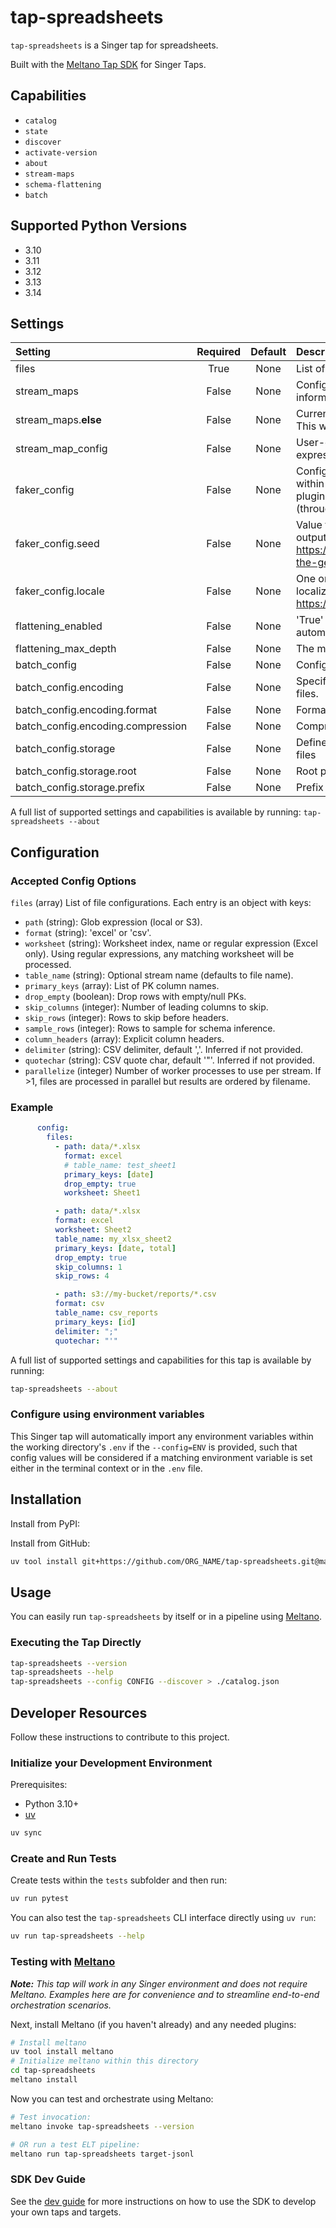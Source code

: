 # tap-spreadsheets

`tap-spreadsheets` is a Singer tap for spreadsheets.

Built with the [Meltano Tap SDK](https://sdk.meltano.com) for Singer Taps.

## Capabilities

- `catalog`
- `state`
- `discover`
- `activate-version`
- `about`
- `stream-maps`
- `schema-flattening`
- `batch`

## Supported Python Versions

- 3.10
- 3.11
- 3.12
- 3.13
- 3.14

## Settings

| Setting | Required | Default | Description |
|:--------|:--------:|:-------:|:------------|
| files | True | None | List of file configurations. |
| stream_maps | False | None | Config object for stream maps capability. For more information check out [Stream Maps](https://sdk.meltano.com/en/latest/stream_maps.html). |
| stream_maps.__else__ | False | None | Currently, only setting this to `__NULL__` is supported. This will remove all other streams. |
| stream_map_config | False | None | User-defined config values to be used within map expressions. |
| faker_config | False | None | Config for the [`Faker`](https://faker.readthedocs.io/en/master/) instance variable `fake` used within map expressions. Only applicable if the plugin specifies `faker` as an additional dependency (through the `singer-sdk` `faker` extra or directly). |
| faker_config.seed | False | None | Value to seed the Faker generator for deterministic output: https://faker.readthedocs.io/en/master/#seeding-the-generator |
| faker_config.locale | False | None | One or more LCID locale strings to produce localized output for: https://faker.readthedocs.io/en/master/#localization |
| flattening_enabled | False | None | 'True' to enable schema flattening and automatically expand nested properties. |
| flattening_max_depth | False | None | The max depth to flatten schemas. |
| batch_config | False | None | Configuration for BATCH message capabilities. |
| batch_config.encoding | False | None | Specifies the format and compression of the batch files. |
| batch_config.encoding.format | False | None | Format to use for batch files. |
| batch_config.encoding.compression | False | None | Compression format to use for batch files. |
| batch_config.storage | False | None | Defines the storage layer to use when writing batch files |
| batch_config.storage.root | False | None | Root path to use when writing batch files. |
| batch_config.storage.prefix | False | None | Prefix to use when writing batch files. |

A full list of supported settings and capabilities is available by running: `tap-spreadsheets --about`

## Configuration

### Accepted Config Options

`files` (array) List of file configurations. Each entry is an object with keys:
- `path` (string): Glob expression (local or S3).
- `format` (string): 'excel' or 'csv'.
- `worksheet` (string): Worksheet index, name or regular expression (Excel only). Using regular expressions, any matching worksheet will be processed.
- `table_name` (string): Optional stream name (defaults to file name).
- `primary_keys` (array): List of PK column names.
- `drop_empty` (boolean): Drop rows with empty/null PKs.
- `skip_columns` (integer): Number of leading columns to skip.
- `skip_rows` (integer): Rows to skip before headers.
- `sample_rows` (integer): Rows to sample for schema inference.
- `column_headers` (array): Explicit column headers.
- `delimiter` (string): CSV delimiter, default ','. Inferred if not provided.
- `quotechar` (string): CSV quote char, default '"'. Inferred if not provided.
- `parallelize` (integer) Number of worker processes to use per stream. If >1, files are processed in parallel but results are ordered by filename.

### Example

```yaml
      config:
        files:
          - path: data/*.xlsx
            format: excel
            # table_name: test_sheet1
            primary_keys: [date]
            drop_empty: true
            worksheet: Sheet1

          - path: data/*.xlsx
          format: excel
          worksheet: Sheet2
          table_name: my_xlsx_sheet2
          primary_keys: [date, total]
          drop_empty: true
          skip_columns: 1
          skip_rows: 4

          - path: s3://my-bucket/reports/*.csv
          format: csv
          table_name: csv_reports
          primary_keys: [id]
          delimiter: ";"
          quotechar: "'"
```


A full list of supported settings and capabilities for this
tap is available by running:

```bash
tap-spreadsheets --about
```

### Configure using environment variables

This Singer tap will automatically import any environment variables within the working directory's
`.env` if the `--config=ENV` is provided, such that config values will be considered if a matching
environment variable is set either in the terminal context or in the `.env` file.


## Installation

Install from PyPI:

Install from GitHub:

```bash
uv tool install git+https://github.com/ORG_NAME/tap-spreadsheets.git@main
```


## Usage

You can easily run `tap-spreadsheets` by itself or in a pipeline using [Meltano](https://meltano.com/).

### Executing the Tap Directly

```bash
tap-spreadsheets --version
tap-spreadsheets --help
tap-spreadsheets --config CONFIG --discover > ./catalog.json
```

## Developer Resources

Follow these instructions to contribute to this project.

### Initialize your Development Environment

Prerequisites:

- Python 3.10+
- [uv](https://docs.astral.sh/uv/)

```bash
uv sync
```

### Create and Run Tests

Create tests within the `tests` subfolder and
then run:

```bash
uv run pytest
```

You can also test the `tap-spreadsheets` CLI interface directly using `uv run`:

```bash
uv run tap-spreadsheets --help
```

### Testing with [Meltano](https://www.meltano.com)

_**Note:** This tap will work in any Singer environment and does not require Meltano.
Examples here are for convenience and to streamline end-to-end orchestration scenarios._

<!--
Developer TODO:
Your project comes with a custom `meltano.yml` project file already created. Open the `meltano.yml` and follow any "TODO" items listed in
the file.
-->

Next, install Meltano (if you haven't already) and any needed plugins:

```bash
# Install meltano
uv tool install meltano
# Initialize meltano within this directory
cd tap-spreadsheets
meltano install
```

Now you can test and orchestrate using Meltano:

```bash
# Test invocation:
meltano invoke tap-spreadsheets --version

# OR run a test ELT pipeline:
meltano run tap-spreadsheets target-jsonl
```

### SDK Dev Guide

See the [dev guide](https://sdk.meltano.com/en/latest/dev_guide.html) for more instructions on how to use the SDK to
develop your own taps and targets.
